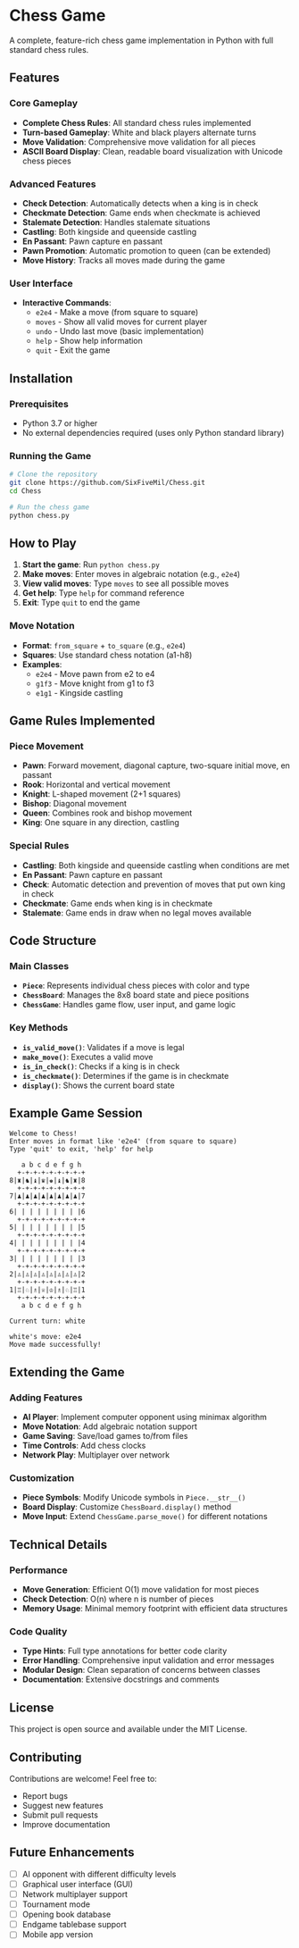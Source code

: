 # Chess Game

A complete, feature-rich chess game implementation in Python with full standard chess rules.

## Features

### Core Gameplay
- **Complete Chess Rules**: All standard chess rules implemented
- **Turn-based Gameplay**: White and black players alternate turns
- **Move Validation**: Comprehensive move validation for all pieces
- **ASCII Board Display**: Clean, readable board visualization with Unicode chess pieces

### Advanced Features
- **Check Detection**: Automatically detects when a king is in check
- **Checkmate Detection**: Game ends when checkmate is achieved
- **Stalemate Detection**: Handles stalemate situations
- **Castling**: Both kingside and queenside castling
- **En Passant**: Pawn capture en passant
- **Pawn Promotion**: Automatic promotion to queen (can be extended)
- **Move History**: Tracks all moves made during the game

### User Interface
- **Interactive Commands**:
  - `e2e4` - Make a move (from square to square)
  - `moves` - Show all valid moves for current player
  - `undo` - Undo last move (basic implementation)
  - `help` - Show help information
  - `quit` - Exit the game

## Installation

### Prerequisites
- Python 3.7 or higher
- No external dependencies required (uses only Python standard library)

### Running the Game
```bash
# Clone the repository
git clone https://github.com/SixFiveMil/Chess.git
cd Chess

# Run the chess game
python chess.py
```

## How to Play

1. **Start the game**: Run `python chess.py`
2. **Make moves**: Enter moves in algebraic notation (e.g., `e2e4`)
3. **View valid moves**: Type `moves` to see all possible moves
4. **Get help**: Type `help` for command reference
5. **Exit**: Type `quit` to end the game

### Move Notation
- **Format**: `from_square` + `to_square` (e.g., `e2e4`)
- **Squares**: Use standard chess notation (a1-h8)
- **Examples**:
  - `e2e4` - Move pawn from e2 to e4
  - `g1f3` - Move knight from g1 to f3
  - `e1g1` - Kingside castling

## Game Rules Implemented

### Piece Movement
- **Pawn**: Forward movement, diagonal capture, two-square initial move, en passant
- **Rook**: Horizontal and vertical movement
- **Knight**: L-shaped movement (2+1 squares)
- **Bishop**: Diagonal movement
- **Queen**: Combines rook and bishop movement
- **King**: One square in any direction, castling

### Special Rules
- **Castling**: Both kingside and queenside castling when conditions are met
- **En Passant**: Pawn capture en passant
- **Check**: Automatic detection and prevention of moves that put own king in check
- **Checkmate**: Game ends when king is in checkmate
- **Stalemate**: Game ends in draw when no legal moves available

## Code Structure

### Main Classes
- **`Piece`**: Represents individual chess pieces with color and type
- **`ChessBoard`**: Manages the 8x8 board state and piece positions
- **`ChessGame`**: Handles game flow, user input, and game logic

### Key Methods
- **`is_valid_move()`**: Validates if a move is legal
- **`make_move()`**: Executes a valid move
- **`is_in_check()`**: Checks if a king is in check
- **`is_checkmate()`**: Determines if the game is in checkmate
- **`display()`**: Shows the current board state

## Example Game Session

```
Welcome to Chess!
Enter moves in format like 'e2e4' (from square to square)
Type 'quit' to exit, 'help' for help

   a b c d e f g h
  +-+-+-+-+-+-+-+-+
8|♜|♞|♝|♛|♚|♝|♞|♜|8
  +-+-+-+-+-+-+-+-+
7|♟|♟|♟|♟|♟|♟|♟|♟|7
  +-+-+-+-+-+-+-+-+
6| | | | | | | | |6
  +-+-+-+-+-+-+-+-+
5| | | | | | | | |5
  +-+-+-+-+-+-+-+-+
4| | | | | | | | |4
  +-+-+-+-+-+-+-+-+
3| | | | | | | | |3
  +-+-+-+-+-+-+-+-+
2|♙|♙|♙|♙|♙|♙|♙|♙|2
  +-+-+-+-+-+-+-+-+
1|♖|♘|♗|♕|♔|♗|♘|♖|1
  +-+-+-+-+-+-+-+-+
   a b c d e f g h

Current turn: white

white's move: e2e4
Move made successfully!
```

## Extending the Game

### Adding Features
- **AI Player**: Implement computer opponent using minimax algorithm
- **Move Notation**: Add algebraic notation support
- **Game Saving**: Save/load games to/from files
- **Time Controls**: Add chess clocks
- **Network Play**: Multiplayer over network

### Customization
- **Piece Symbols**: Modify Unicode symbols in `Piece.__str__()`
- **Board Display**: Customize `ChessBoard.display()` method
- **Move Input**: Extend `ChessGame.parse_move()` for different notations

## Technical Details

### Performance
- **Move Generation**: Efficient O(1) move validation for most pieces
- **Check Detection**: O(n) where n is number of pieces
- **Memory Usage**: Minimal memory footprint with efficient data structures

### Code Quality
- **Type Hints**: Full type annotations for better code clarity
- **Error Handling**: Comprehensive input validation and error messages
- **Modular Design**: Clean separation of concerns between classes
- **Documentation**: Extensive docstrings and comments

## License

This project is open source and available under the MIT License.

## Contributing

Contributions are welcome! Feel free to:
- Report bugs
- Suggest new features
- Submit pull requests
- Improve documentation

## Future Enhancements

- [ ] AI opponent with different difficulty levels
- [ ] Graphical user interface (GUI)
- [ ] Network multiplayer support
- [ ] Tournament mode
- [ ] Opening book database
- [ ] Endgame tablebase support
- [ ] Mobile app version